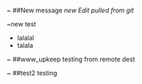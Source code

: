 ~
##New message
*new Edit pulled from git*

~new test
* lalalal
* talala

~
##www_upkeep
testing from remote dest


~
##test2
testing
